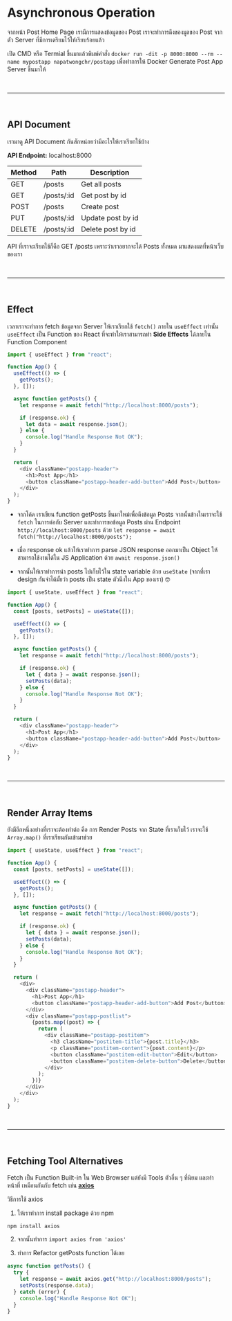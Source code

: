 # Asynchronous Operation

จากหน้า Post Home Page เรามีการแสดงข้อมูลของ Post เราจะทำการดึงของมูลของ Post จากตัว Server ที่มีการเตรียมไว้ให้เรียบร้อยแล้ว

เปิด CMD หรือ Termial ขึ้นมาแล้วพิมพ์คำสั่ง `docker run -dit -p 8000:8000 --rm --name mypostapp napatwongchr/postapp` เพื่อทำการให้ Docker Generate Post App Server ขึ้นมาให้

<br><hr><br>

## API Document

เรามาดู API Document กันสักหน่อยว่ามีอะไรให้เราเรียกใช้บ้าง

**API Endpoint:** localhost:8000

| Method | Path       | Description       |
| ------ | ---------- | ----------------- |
| GET    | /posts     | Get all posts     |
| GET    | /posts/:id | Get post by id    |
| POST   | /posts     | Create post       |
| PUT    | /posts/:id | Update post by id |
| DELETE | /posts/:id | Delete post by id |

API ที่เราจะเรียกใช้ก็คือ GET /posts เพราะว่าเราอยากจะได้ Posts ทั้งหมด มาแสดงผลที่หน้าเว็บของเรา

<br><hr><br>

## Effect

เวลาเราจะทำการ fetch ข้อมูลจาก Server ให้เราเรียกใช้ `fetch()` ภายใน `useEffect` เท่านั้น `useEffect` เป็น Function ของ React ที่จะทำให้เราสามารถทำ **Side Effects** ได้ภายใน Function Component

```js
import { useEffect } from "react";

function App() {
  useEffect(() => {
    getPosts();
  }, []);

  async function getPosts() {
    let response = await fetch("http://localhost:8000/posts");

    if (response.ok) {
      let data = await response.json();
    } else {
      console.log("Handle Response Not OK");
    }
  }

  return (
    <div className="postapp-header">
      <h1>Post App</h1>
      <button className="postapp-header-add-button">Add Post</button>
    </div>
  );
}
```

- จากโค้ด เราเขียน function getPosts ขึ้นมาใหม่เพื่อดึงข้อมูล Posts จากนั้นข้างในเราจะใช้ `fetch` ในการต่อกับ Server และทำการขอข้อมูล Posts ผ่าน Endpoint `http://localhost:8000/posts` ด้วย `let response = await fetch("http://localhost:8000/posts");`

- เมื่อ response ok แล้วให้เราทำการ parse JSON response ออกมาเป็น Object ให้สามารถใช้งานได้ใน JS Application ด้วย `await response.json()`

- จากนั้นให้เราทำการนำ posts ไปเก็บไว้ใน state variable ด้วย `useState` (จากที่เรา design กันจำได้มั้ยว่า posts เป็น state ตัวนึงใน App ของเรา) 🤓

```js
import { useState, useEffect } from "react";

function App() {
  const [posts, setPosts] = useState([]);

  useEffect(() => {
    getPosts();
  }, []);

  async function getPosts() {
    let response = await fetch("http://localhost:8000/posts");

    if (response.ok) {
      let { data } = await response.json();
      setPosts(data);
    } else {
      console.log("Handle Response Not OK");
    }
  }

  return (
    <div className="postapp-header">
      <h1>Post App</h1>
      <button className="postapp-header-add-button">Add Post</button>
    </div>
  );
}
```

<br><hr><br>

## Render Array Items

ยังมีอีกหนึ่งอย่างที่เราจะต้องทำต่อ คือ การ Render Posts จาก State ที่เราเก็บไว้ เราจะใช้ `Array.map()` ที่เราเรียนกันเข้ามาช่วย

```js
import { useState, useEffect } from "react";

function App() {
  const [posts, setPosts] = useState([]);

  useEffect(() => {
    getPosts();
  }, []);

  async function getPosts() {
    let response = await fetch("http://localhost:8000/posts");

    if (response.ok) {
      let { data } = await response.json();
      setPosts(data);
    } else {
      console.log("Handle Response Not OK");
    }
  }

  return (
    <div>
      <div className="postapp-header">
        <h1>Post App</h1>
        <button className="postapp-header-add-button">Add Post</button>
      </div>
      <div className="postapp-postlist">
        {posts.map((post) => {
          return (
            <div className="postapp-postitem">
              <h3 className="postitem-title">{post.title}</h3>
              <p className="postitem-content">{post.content}</p>
              <button className="postitem-edit-button">Edit</button>
              <button className="postitem-delete-button">Delete</button>
            </div>
          );
        })}
      </div>
    </div>
  );
}
```

<br><hr><br>

## Fetching Tool Alternatives

Fetch เป็น Function Built-in ใน Web Browser แต่ยังมี Tools ตัวอื่น ๆ ที่นิยม และทำหน้าที่ เหมือนกันกับ fetch เช่น **[axios](https://github.com/axios/axios)**

วิธีการใช้ axios

1. ให้เราทำการ install package ด้วย npm

`npm install axios`

2. จากนั้นทำการ `import axios from 'axios'`

3. ทำการ Refactor getPosts function ได้เลย

```js
async function getPosts() {
  try {
    let response = await axios.get("http://localhost:8000/posts");
    setPosts(response.data);
  } catch (error) {
    console.log("Handle Response Not OK");
  }
}
```
